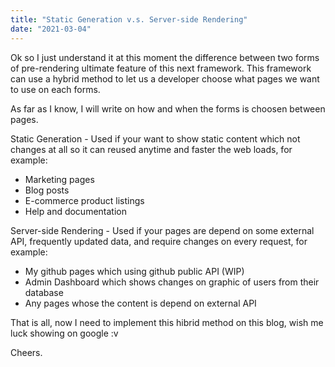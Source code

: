 ```yaml
---
title: "Static Generation v.s. Server-side Rendering"
date: "2021-03-04"
---
```


Ok so I just understand it at this moment the difference between two forms of pre-rendering ultimate feature of this next framework. This framework can use a hybrid method to let us a developer choose what pages we want to use on each forms.

As far as I know, I will write on how and when the forms is choosen between pages.

Static Generation - Used if your want to show static content which not changes at all so it can reused anytime and faster the web loads, for example:

- Marketing pages
- Blog posts
- E-commerce product listings
- Help and documentation

Server-side Rendering - Used if your pages are depend on some external API, frequently updated data, and require changes on every request, for example:

- My github pages which using github public API (WIP)
- Admin Dashboard which shows changes on graphic of users from their database
- Any pages whose the content is depend on external API

That is all, now I need to implement this hibrid method on this blog, wish me luck showing on google :v

Cheers.
